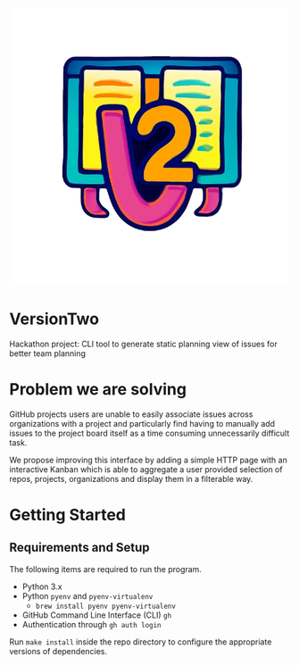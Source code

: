 ![App icon](images/FullSizeIcon.png)

# VersionTwo
Hackathon project: CLI tool to generate static planning view of issues for better team planning

# Problem we are solving
GitHub projects users are unable to easily associate issues across organizations with a project and particularly find having to manually add issues to the project board itself as a time consuming unnecessarily difficult task.

We propose improving this interface by adding a simple HTTP page with an interactive Kanban which is able to aggregate a user provided selection of repos, projects, organizations and display them in a filterable way.

# Getting Started
## Requirements and Setup
The following items are required to run the program.
- Python 3.x
- Python `pyenv` and `pyenv-virtualenv`
  -  `brew install pyenv pyenv-virtualenv`
- GitHub Command Line Interface (CLI) `gh`
- Authentication through `gh auth login`

Run `make install` inside the repo directory to configure the appropriate versions of dependencies.

